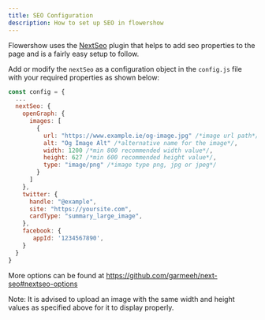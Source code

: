 ```yaml
---
title: SEO Configuration
description: How to set up SEO in flowershow
---
```


Flowershow uses the [NextSeo]( https://github.com/garmeeh/next-seo) plugin that helps to add seo properties to the page and is a fairly easy setup to follow. 

Add or modify the `nextSeo` as a configuration object in the `config.js` file with your required properties as shown below:

```js
const config = {
  ...
  nextSeo: {
    openGraph: {
      images: [
        {
          url: "https://www.example.ie/og-image.jpg" /*image url path*/,
          alt: "Og Image Alt" /*alternative name for the image*/,
          width: 1200 /*min 800 recommended width value*/,
          height: 627 /*min 600 recommended height value*/,
          type: "image/png" /*image type png, jpg or jpeg*/
        }
      ]
    },
    twitter: {
      handle: "@example",
      site: "https://yoursite.com",
      cardType: "summary_large_image",
    },
    facebook: {
	   appId: '1234567890',
    }
  }
}
```

More options can be found at https://github.com/garmeeh/next-seo#nextseo-options

Note: It is advised to upload an image with the same width and height values as specified above for it to display properly.
